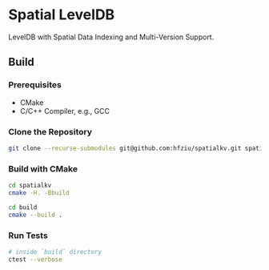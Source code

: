 # Spatial LevelDB

LevelDB with Spatial Data Indexing and Multi-Version Support.

## Build

### Prerequisites

- CMake
- C/C++ Compiler, e.g., GCC

### Clone the Repository

```bash
git clone --recurse-submodules git@github.com:hfziu/spatialkv.git spatialkv
```

### Build with CMake

```bash
cd spatialkv
cmake -H. -Bbuild

cd build
cmake --build .
```

### Run Tests

```bash
# inside `build` directory
ctest --verbose
```
